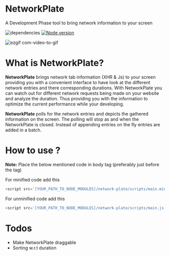 # NetworkPlate
A Development Phase tool to bring network information to your screen

![dependencies](https://david-dm.org/kpulkit29/NetworkPlate.svg)
[![Node version](https://img.shields.io/node/v/network-plate.svg?style=flat)](http://nodejs.org/download/)

![ezgif com-video-to-gif](https://user-images.githubusercontent.com/20151526/67163415-2730ee80-f38c-11e9-99cd-fe6eb1e00599.gif)

# What is NetworkPlate?
**NetworkPlate** brings network tab information (XHR & Js) to your screen providing you with a convenient interface to have look at the different network entries and there corresponding durations. With NetworkPlate you can watch out for different network requests being made on your website and analyze the duration. Thus providing you with the information to optimize the current performance while your developing.

**NetworkPlate** polls for the network entries and depicts the gathered information on the screen. The polling will stop as and when the NetworkPlate is closed. Instead of appending entries on the fly entries are added in a batch.

# How to use ?

**Note:** Place the below mentioned code in body tag (preferably just before the </body> tag)

For minified code add this
```javascript
<script src='[YOUR_PATH_TO_NODE_MODULES]/network-plate/scripts/main.min.js'></script>
```

For unminified code add this
```javascript
<script src='[YOUR_PATH_TO_NODE_MODULES]/network-plate/scripts/main.js'></script>
```

# Todos
  - Make NetworkPlate draggable
  - Sorting w.r.t duration

